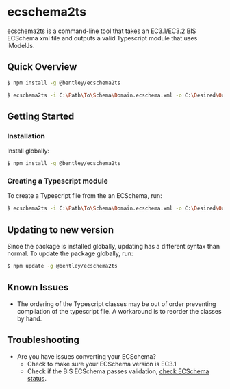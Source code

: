 ﻿# ecschema2ts

ecschema2ts is a command-line tool that takes an EC3.1/EC3.2 BIS ECSchema xml file and outputs a valid Typescript module that uses iModelJs.

## Quick Overview

```sh
$ npm install -g @bentley/ecschema2ts

$ ecschema2ts -i C:\Path\To\Schema\Domain.ecschema.xml -o C:\Desired\Output\Path\
```

## Getting Started

### Installation

Install globally:

```sh
$ npm install -g @bentley/ecschema2ts
```

### Creating a Typescript module

To create a Typescript file from the an ECSchema, run:

```sh
$ ecschema2ts -i C:\Path\To\Schema\Domain.ecschema.xml -o C:\Desired\Output\Path\
```

## Updating to new version

Since the package is installed globally, updating has a different syntax than normal. To update the package globally, run:

```sh
$ npm update -g @bentley/ecschema2ts
```

## Known Issues

- The ordering of the Typescript classes may be out of order preventing compilation of the typescript file. A workaround is to reorder the classes by hand.

## Troubleshooting

- Are you have issues converting your ECSchema?
  - Check to make sure your ECSchema version is EC3.1
  - Check if the BIS ECSchema passes validation, [check ECSchema status](https://bentley.sharepoint.com/sites/BIS/Lists/Schema%20Development%20Status/AllItems.aspx?viewpath=%2Fsites%2FBIS%2FLists%2FSchema%20Development%20Status%2FAllItems.aspx).

